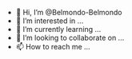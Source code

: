 - 👋 Hi, I’m @Belmondo-Belmondo
- 👀 I’m interested in ...
- 🌱 I’m currently learning ...
- 💞️ I’m looking to collaborate on ...
- 📫 How to reach me ...

<!---
Belmondo-Belmondo/Belmondo-Belmondo is a ✨ special ✨ repository because its `README.md` (this file) appears on your GitHub profile.
You can click the Preview link to take a look at your changes.
--->
